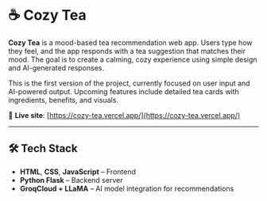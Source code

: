 # ☕ Cozy Tea

**Cozy Tea** is a mood-based tea recommendation web app. Users type how they feel, and the app responds with a tea suggestion that matches their mood. The goal is to create a calming, cozy experience using simple design and AI-generated responses.

This is the first version of the project, currently focused on user input and AI-powered output. Upcoming features include detailed tea cards with ingredients, benefits, and visuals.

🔗 **Live site**: [https://cozy-tea.vercel.app/](https://cozy-tea.vercel.app/)

---

## 🛠 Tech Stack

- **HTML**, **CSS**, **JavaScript** – Frontend
- **Python Flask** – Backend server
- **GroqCloud + LLaMA** – AI model integration for recommendations
